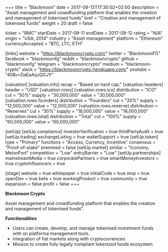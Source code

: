 +++
title = "Blackmoon"
date = 2017-08-13T17:30:02+02:00
description = "Asset management and crowdfunding platform that enables the creation and management of tokenised funds"
bref = "Creation and management of tokenised funds"
weight = 20
draft = false

ticker = "BMC"
startDate = 2017-09-11
endDate = 2017-09-12
rating = "N/A"
origin = "USA, 2014"
industry = "Asset management"
platform = "Ethereum"
currencyAccepted = "BTC, LTC, ETH"

[links]
  website = "https://blackmooncrypto.com/"
  twitter = "BlackmoonFG"
  facebook = "blackmoonfg"
  reddit = "blackmooncrypto"
  github = "blackmoonfg"
  telegram = "blackmooncrypto"
  medium = "blackmoon-crypto"
  slack = "https://blackmooncrypto.herokuapp.com/"
  youtube = "40&v=DaEaAqJQGJY"

[valuation]
  [valuation.info]
    recap = "Based on hard cap."
  [valuation.headers]
    header = "USD"
  [valuation.rows]
    [valuation.rows.ico]
      distribution = "ICO"
      cut = "50%"
      supply = "30,000,000"
      value = "30,000,000"
    [valuation.rows.founders]
      distribution = "Founders"
      cut = "20%"
      supply = "12,000,000"
      value = "12,000,000"
    [valuation.rows.reserve]
      distribution = "Reserves"
      cut = "30%"
      supply = "18,000,000"
      value = "18,000,000"
    [valuation.rows.total]
      distribution = "Total"
      cut = "100%"
      supply = "60,000,000"
      value = "60,000,000"


[setUp]
  [setUp.compliance]
    investorVerification = true
    thirdPartyAudit = true
  [setUp.trading]
    exchangeListing = true
    walletSupport = true
  [setUp.token]
    type = "Primary"
    functions = "Access, Currency, Incentive"
    consensus = "Proof-of-stake"
    premined = false
  [setUp.market]
    similar = "Iconomy, MelonPort"
    competition = "Low"
    entryBarrier = "Low"
  [setUp.partnerships]
    mainstreamMedia = true
    corporatePartners = true
    smartMoneyInvestors = true
    cryptoInfluencers = true

[stage]
  website = true
  whitepaper = true
  initialCode = true
  mvp = true
  openDev = true
  beta = true
  workingProduct = true
  community = true
  expansion = false
  profit = false
+++

**Blackmoon Crypto**

Asset management and crowdfunding platform that enables the creation and management of tokenised funds".

**Functionalities**

- Users can create, develop, and manage tokenised investment funds with on platforma management tools.
- Integration of fiat markets along with cryptocurrencies
- Mission to create fully legally compliant tokenized funds ecosystem
